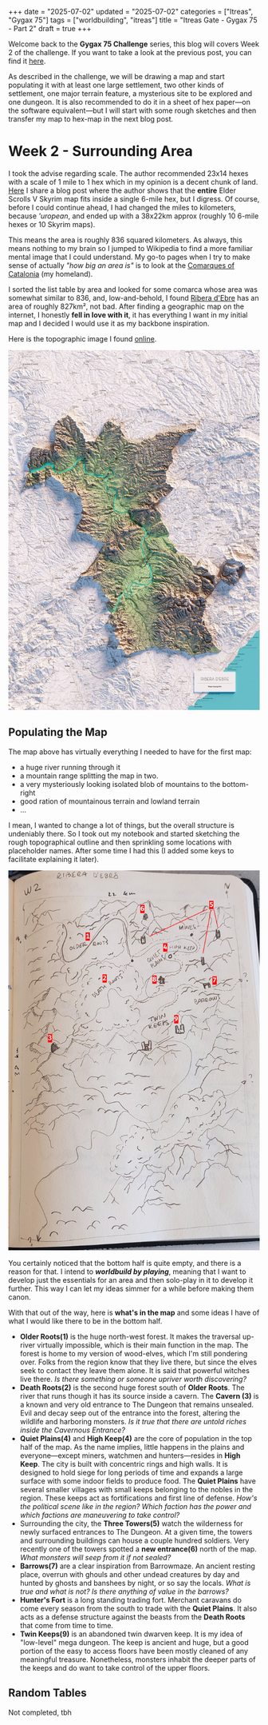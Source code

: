 +++
date = "2025-07-02"
updated = "2025-07-02"
categories = ["Itreas", "Gygax 75"]
tags = ["worldbuilding", "itreas"]
title = "Itreas Gate - Gygax 75 - Part 2"
draft = true
+++

Welcome back to the **Gygax 75 Challenge** series, this blog will covers Week 2 of the challenge. If you want to take a look at the previous post, you can find it [here](../itreas-gate-gygax-75-part-1/).

As described in the challenge, we will be drawing a map and start populating it with at least one large settlement, two other kinds of settlement, one major terrain feature, a mysterious site to be explored and one dungeon. It is also recommended to do it in a sheet of hex paper—on the software equivalent—but I will start with some rough sketches and then transfer my map to hex-map in the next blog post.

# Week 2 - Surrounding Area

I took the advise regarding scale. The author recommended 23x14 hexes with a scale of 1 mile to 1 hex which in my opinion is a decent chunk of land. [Here](https://steamtunnel.blogspot.com/2011/09/how-much-adventure-in-one-6-mile-hex.html) I share a blog post where the author shows that the **entire** Elder Scrolls V Skyrim map fits inside a single 6-mile hex, but I digress. Of course, before I could continue ahead, I had changed the miles to kilometers, because _'uropean_, and ended up with a 38x22km approx (roughly 10 6-mile hexes or 10 Skyrim maps). 

This means the area is roughly 836 squared kilometers. As always, this means nothing to my brain so I jumped to Wikipedia to find a more familiar mental image that I could understand. My go-to pages when I try to make sense of actually _"how big an area is"_ is to look at the [Comarques of Catalonia](https://en.wikipedia.org/wiki/Comarques_of_Catalonia) (my homeland). 

I sorted the list table by area and looked for some comarca whose area was somewhat similar to 836, and, low-and-behold, I found [Ribera d'Ebre](https://en.wikipedia.org/wiki/Ribera_d%27Ebre) has an area of roughly 827km², not bad. After finding a geographic map on the internet, I honestly **fell in love with it**, it has everything I want in my initial map and I decided I would use it as my backbone inspiration. 

Here is the topographic image I found [online](https://trobart.cat/products/ribera-debre-mapa-topografic-en-color). 

<img src="ribera-debre-topographic.webp" width="640">

## Populating the Map

The map above has virtually everything I needed to have for the first map: 
- a huge river running through it
- a mountain range splitting the map in two. 
- a very mysteriously looking isolated blob of mountains to the bottom-right
- good ration of mountainous terrain and lowland terrain
- ...

I mean, I wanted to change a lot of things, but the overall structure is undeniably there. So I took out my notebook and started sketching the rough topographical outline and then sprinkling some locations with placeholder names. After some time I had this (I added some keys to facilitate explaining it later).

<img src="rough-map-keyed.jpg" width="640">

You certainly noticed that the bottom half is quite empty, and there is a reason for that. I intend to _**worldbuild by playing**_, meaning that I want to develop just the essentials for an area and then solo-play in it to develop it further. This way I can let my ideas simmer for a while before making them canon. 

With that out of the way, here is **what's in the map** and some ideas I have of what I would like there to be in the bottom half.
- **Older Roots(1)** is the huge north-west forest. It makes the traversal up-river virtually impossible, which is their main function in the map. The forest is home to my version of wood-elves, which I'm still pondering over. Folks from the region know that they live there, but since the elves seek to contact they leave them alone. It is said that powerful witches live there. _Is there something or someone upriver worth discovering?_ 
- **Death Roots(2)** is the second huge forest south of **Older Roots**. The river that runs though it has its source inside a cavern. The **Cavern (3)** is a known and very old entrance to The Dungeon that remains unsealed. Evil and decay seep out of the entrance into the forest, altering the wildlife and harboring monsters. _Is it true that there are untold riches inside the Cavernous Entrance?_
- **Quiet Plains(4)** and **High Keep(4)** are the core of population in the top half of the map. As the name implies, little happens in the plains and everyone—except miners, watchmen and hunters—resides in **High Keep**. The city is built with concentric rings and high walls. It is designed to hold siege for long periods of time and expands a large surface with some indoor fields to produce food. The **Quiet Plains** have several smaller villages with small keeps belonging to the nobles in the region. These keeps act as fortifications and first line of defense. _How's the political scene like in the region?_ _Which faction has the power and which factions are maneuvering to take control?_
- Surrounding the city, the **Three Towers(5)** watch the wilderness for newly surfaced entrances to The Dungeon. At a given time, the towers and surrounding buildings can house a couple hundred soldiers. Very recently one of the towers spotted a **new entrance(6)** north of the map. _What monsters will seep from it if not sealed?_
- **Barrows(7)** are a clear inspiration from Barrowmaze. An ancient resting place, overrun with ghouls and other undead creatures by day and hunted by ghosts and banshees by night, or so say the locals. _What is true and what is not?_ _Is there anything of value in the barrows?_
- **Hunter's Fort** is a long standing trading fort. Merchant caravans do come every season from the south to trade with the **Quiet Plains**. It also acts as a defense structure against the beasts from the **Death Roots** that come from time to time. 
- **Twin Keeps(9)** is an abandoned twin dwarven keep. It is my idea of "low-level" mega dungeon. The keep is ancient and huge, but a good portion of the easy to access floors have been mostly cleaned of any meaningful treasure. Nonetheless, monsters inhabit the deeper parts of the keeps and do want to take control of the upper floors.

## Random Tables

Not completed, tbh
